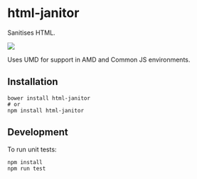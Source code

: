 # html-janitor

Sanitises HTML.

![](https://circleci.com/gh/guardian/html-janitor.png?circle-token=bd24300ee650966837a73bfe03386828f0192c06)

Uses UMD for support in AMD and Common JS environments.

## Installation

```
bower install html-janitor
# or
npm install html-janitor
```

## Development

To run unit tests:

```
npm install
npm run test
```